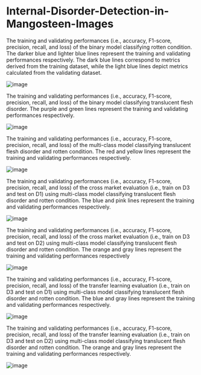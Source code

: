# Internal-Disorder-Detection-in-Mangosteen-Images

The training and validating performances (i.e., accuracy, F1-score, precision, recall, and loss) of the binary model classifying rotten condition. The darker blue and lighter blue lines represent the training and validating performances respectively. The dark blue lines correspond to metrics derived from the training dataset, while the light blue lines depict metrics calculated from the validating dataset.

![image](https://github.com/user-attachments/assets/14dcdb2d-ab9e-4bc1-98c6-d2729424827b)

The training and validating performances (i.e., accuracy, F1-score, precision, recall, and loss) of the binary model classifying translucent flesh disorder. The purple and green lines represent the training and validating performances respectively.

![image](https://github.com/user-attachments/assets/3507b62c-edbb-4341-90a0-66e5c31f0aea)

The training and validating performances (i.e., accuracy, F1-score, precision, recall, and loss) of the multi-class model classifying translucent flesh disorder and rotten condition. The red and yellow lines represent the training and validating performances respectively.

![image](https://github.com/user-attachments/assets/f801e6c1-5a99-4993-9ca9-03cbfb7e640e)

The training and validating performances (i.e., accuracy, F1-score, precision, recall, and loss) of the cross market evaluation (i.e., train on D3 and test on D1) using multi-class model classifying translucent flesh disorder and rotten condition. The blue and pink lines represent the training and validating performances respectively.

![image](https://github.com/user-attachments/assets/f9b359e2-b305-445d-909b-28e136f55aa6)

The training and validating performances (i.e., accuracy, F1-score, precision, recall, and loss) of the cross market evaluation (i.e., train on D3 and test on D2) using multi-class model classifying translucent flesh disorder and rotten condition. The orange and gray lines represent the training and validating performances respectively

![image](https://github.com/user-attachments/assets/f7cf79b3-b0f7-4c18-9333-a096e5912d75)

The training and validating performances (i.e., accuracy, F1-score, precision, recall, and loss) of the transfer learning evaluation (i.e., train on D3 and test on D1) using multi-class model classifying translucent flesh disorder and rotten condition. The blue and gray lines represent the training and validating performances respectively.

![image](https://github.com/user-attachments/assets/53de4a87-a143-47fe-9576-8fce66f03c78)

The training and validating performances (i.e., accuracy, F1-score, precision, recall, and loss) of the transfer learning evaluation (i.e., train on D3 and test on D2) using multi-class model classifying translucent flesh disorder and rotten condition. The orange and gray lines represent the training and validating performances respectively.

![image](https://github.com/user-attachments/assets/68f3f0d9-0299-4f41-9570-05c407be153d)


